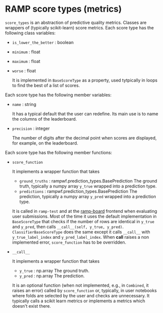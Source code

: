 # RAMP score types (metrics)

`score_types` is an abstraction of predictive quality metrics. Classes are wrappers of (typically scikit-learn) score metrics. Each score type has the following class variables:
* `is_lower_the_better` : boolean
* `minimum` : float
* `maximum` : float
* `worse` : float

  It is implemented in `BaseScoreType` as a property, used tytpically in loops to find the best of a list of scores.

Each score type has the following member variables:
* `name` : string

  It has a typical default that the user can redefine. Its main use is to name the columns of the leaderboard.
* `precision` : integer

  The number of digits after the decimal point when scores are displayed, for example, on the leaderboard.

Each score type has the following member functions:
* `score_function`

  It implements a wrapper function that takes
  * `ground_truths` : rampwf.prediction_types.BasePrediction
    The ground truth, typically a numpy array `y_true` wrapped into a prediction type.
  * `predictions` : rampwf.prediction_types.BasePrediction
    The prediction, typically a numpy array `y_pred` wrapped into a prediction type.

  It is called in `ramp-test` and at the [ramp-board][rboard] frontend when evaluating user submissions. Most of the time it uses the default implementation in `BaseScoreType` that checks if the number of rows are identical in `y_true` and `y_pred`, then calls `__call__(self, y_true, y_pred)`. `ClassifierBaseScoreType` does the same except it calls `__call__` with `y_true_label_index` and `y_pred_label_index`. When __call__ raises a non implemented error, `score_function` has to be overridden.
* `__call__`

  It implements a wrapper function that takes
  * `y_true` : np.array
    The ground truth.
  * `y_pred` : np.array
    The prediction.

  It is an optional function (when not implemented, e.g., in `Combined`, it raises an error) called by `score_function` or, typically, in user notebooks where folds are selected by the user and checks are unnecessary. It typically calls a scikit learn metrics or implements a metrics which doesn't exist there.

<!-- RAMP studio -->
[rstudio]: http://www.ramp.studio "RAMP main website"
[email]: mailto:admin@ramp.studio "Mailto: admin@ramp.studio"
[signup]: http://www.ramp.studio/sign-up "RAMP sign-up page"
[problems]: http://www.ramp.studio/problems "List of past RAMP challenges"
[themes]: http://www.ramp.studio/data_science_themes "Data science themes"
[domains]: http://www.ramp.studio/data_domains "Data domains"

<!-- git repos -->
[rworkflow]: https://github.com/paris-saclay-cds/ramp-workflow "Define RAMP score, workflow and CV scheme"
[rboard]: https://github.com/paris-saclay-cds/ramp-board "RAMP frontend library"
[rbackend]: https://github.com/paris-saclay-cds/ramp-backend "RAMP backend library (not implemented)"
[rdata]: https://github.com/ramp-data "Organization for RAMP open data sets"
[rkits]: https://github.com/ramp-kits "Organization for RAMP starting kits"
